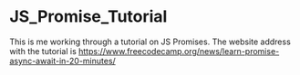 # JS_Promise_Tutorial
This is me working through a tutorial on JS Promises.
The website address with the tutorial is https://www.freecodecamp.org/news/learn-promise-async-await-in-20-minutes/
